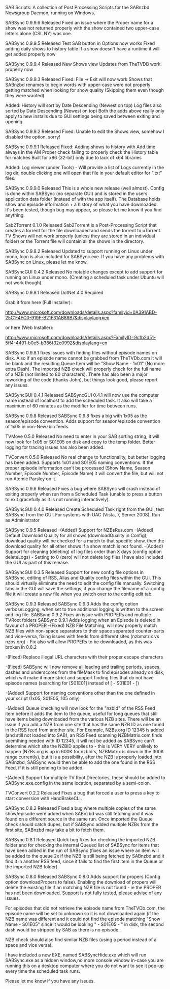 SAB Scripts:
A collection of Post Processing Scripts for the SABnzbd Newsgroup Daemon, running on Windows.



SABSync 0.9.9.6 Released
Fixed an issue where the Proper name for a show was not returned properly with the show contained two upper-case letters alone (CSI: NY) was one.

SABSync 0.9.9.5 Released
Test SAB button in Options now works Fixed adding daily shows to history table If a show doesn't have a runtime it will get added properly now

SABSync 0.9.9.4 Released
New Shows view Updates from TheTVDB work properly now

SABSync 0.9.9.3 Released
Fixed: File -> Exit will now work Shows that SABnzbd renames to begin words with upper-case were not properly getting matched when looking for show quality (Skipping them even though they were wanted)

Added: History will sort by Date Descending (Newest on top) Log files also sorted by Date Descending (Newest on top) Both the adds above really only apply to new installs due to GUI settings being saved between exiting and opening.

SABSync 0.9.9.2 Released
Fixed: Unable to edit the Shows view, somehow I disabled the option, sorry!

SABSync 0.9.9.1 Released
Fixed: Adding shows to history with Add time always in the AM Proper check failing to properly check the History table for matches Built for x86 (32-bit) only due to lack of x64 libraries

Added: Log viewer (under Tools) - Will provide a list of Logs currently in the log dir, double clicking one will open that file in your default editor for ".txt" files.

SABSync 0.9.9.0 Released
This is a whole new release (well almost). Config is done within SABSync (no separate GUI) and is stored in the users application data folder (instead of with the app itself). The Database holds show and episode information + a history of what you have downloaded. It's been tested, though bug may appear, so please let me know if you find anything.

Sab2Torrent 0.1.0 Released
Sab2Torrent is a Post-Processing Script that creates a torrent for the file downloaded and sends the torrent to uTorrent. TV Shows will not work properly (unless they are stored in an individual folder) or the Torrent file will contain all the shows in the directory.

SABSync 0.9.8.2 Released
Updated to support running on Linux under mono, Icon is also included for SABSync.exe. If you have any problems with SABSync on Linux, please let me know.

SABSyncGUI 0.4.2 Released
No notable changes except to add support for running on Linux under mono. (Creating a scheduled task under Ubuntu will not work though).

SABSync 0.9.8.1 Released
DotNet 4.0 Required

Grab it from here (Full Installer):

http://www.microsoft.com/downloads/details.aspx?familyid=0A391ABD-25C1-4FC0-919F-B21F31AB88B7&displaylang=en

or here (Web Installer):

http://www.microsoft.com/downloads/details.aspx?FamilyID=9cfb2d51-5ff4-4491-b0e5-b386f32c0992&displaylang=en

SABSync 0.9.8.1 fixes issues with finding files without episode names on disk. Also if an episode name cannot be grabbed from TheTVDb.com it will be blank and the resulting Queue Item will be "Show Name - 1x01" (No more extra Dash). The imported NZB check will properly check for the full name of a NZB (not limited to 80 characters). There has also been a major reworking of the code (thanks John), but things look good, please report any issues.

SABSyncGUI 0.4.1 Released
SABSyncGUI 0.4.1 will now use the computer name instead of localhost to add the scheduled task. It also will take a maximum of 60 minutes as the modifier for time between runs.

SABSync 0.9.8 Released
SABSync 0.9.8 fixes a big with 1x05 as the season/episode convention. Adds support for season/episode convention of 1x05 in non-Newzbin feeds.

TVMove 0.5.0 Released
No need to enter in your SAB sorting string, it will now look for 1x05 or S01E05 on disk and copy to the temp folder. Better logging for tracing issues has also been added.

TVConvert 0.5.0 Released
No real change to functionality, but better logging has been added. Supports 1x01 and S01E05 naming conventions. If the proper episode information can't be processed (Show Name, Season Number, Episode Number, Episode Name) it will convert the file, but will not run Atomic Parsley on it.

SABSync 0.9.6 Released
Fixes a bug where SABSync will crash instead of exiting properly when run from a Scheduled Task (unable to press a button to exit gracefully as it is not running interactively).

SABSyncGUI 0.4.0 Released
Create Scheduled Task right from the GUI, test SABSync from the GUI. For systems with UAC (Vista, 7, Server 2008), Run as Administrator

SABSync 0.9.5 Released
-(Added) Support for NZBsRus.com -(Added) Default Download Quality for all shows (downloadQuality in Config), download quality will be checked for a match to that specific show, then the download quality for all other shows if a show match is not found. -(Added) Support for cleaning (deleting) of log files order than X days (config option deleteLogs) - Setting to 0 (zero) will not delete log files I have also included the GUI as part of this release.

SABSyncGUI 0.3.5 Released
Support for new config file options in SABSync, editing of RSS, Alias and Quality config files within the GUI. This should virtually eliminate the need to edit the config file manually. Switching tabs in the GUI will save the settings, if you change the filename of a .config file it will create a new file when you switch over to the config edit tab.

SABSync 0.9.3 Released
SABSync 0.9.3 Adds the config option verboseLogging, when set to true additional logging is written to the screen and log file. SABSync 0.9.2 Fixes an issue with PROPERs and multiple TVRoot folders SABSync 0.9.1 Adds logging when an Episode is deleted in favour of a PROPER -(Fixed) NZB File Matching, will now properly match NZB files with non-space separators to their space separated counter-parts and vice-versa, fixing issues with feeds from different sites (nzbmatrix vs nzbs.org) - Fix also will allow PROPERs to be downloaded, as this was broken in 0.8.2

-(Fixed) Replace illegal URL characters with their proper escape characters

-(Fixed) SABSync will now remove all leading and trailing periods, spaces, dashes and underscores from the fileMask to find episodes already on disk, which will make it more strict and support finding files that do not have episode names (searching for [S01E01] instead of [ - S01E01 - ])

-(Added) Support for naming conventions other than the one defined in your script (1x05, S01E05, 105 only)

-(Added) Queue checking will now look for the "nzbId" of the RSS Feed item before it adds the item to the queue, useful for long queues that still have items being downloaded from the various NZB sites. There will be an issue if you add a NZB from one site that has the same NZB ID as one found in the RSS feed from another site. For Example, NZBs.org ID 12345 is added (and still not loaded into SAB), an RSS Feed scanning NZBMatrix.com finds soemthing needed with ID 12345, it will not be added as SABSync can't determine which site the NZBID applies to - this is VERY VERY unlikely to happen (NZBs.org is up in 600K for nzbId's, NZBMatrix is down in the 300K range currently), but it is a possibility, after the NZB is properly loaded into SABnzbd, SABSync would then be able to add the one found in the RSS Feed, if it is still pending to be added.

-(Added) Support for multiple TV Root Directories, these should be added to SABSync.exe.config in the same location, separated by a semi-colon.

TVConvert 0.2.2 Released
Fixes a bug that forced a user to press a key to start conversion with HandBrakeCLI.

SABSync 0.8.2 Released
Fixed a bug where multiple copies of the same show/episode were added when SABnzbd was still fetching and it was found on a different source in the same run. Once imported the Queue check should catch dupes, but if SABSync added multiple NZBs from the first site, SABnzbd may take a bit to fetch them.

SABSync 0.8.1 Released
Quick bug fixes for checking the imported NZB folder and for checking the internal Queued list of SABSync for items that have been added in the run of SABsync (fixes an issue where an item will be added to the queue 2x if the NZB is still being fetched by SABnzbd and it find it in another RSS feed, since it fails to find the first item in the Queue or the imported NZB folder).

SABSync 0.8.0 Released
SABSync 0.8.0 Adds support for propers (Config option downloadPropers to false). Enabling the download of propers will delete the existing file if an matching NZB file is not found - ie the PROPER has not been downloaded. Support is not fully tested, please advise of any issues.

For episodes that did not retrieve the episode name from TheTVDb.com, the episode name will be set to unknown so it is not downloaded again (if the NZB name was different and it could not find the episode matching "Show Name - S01E05" since it would be looking " - S01E05 - " in disk, the second dash would be stripped by SAB as there is no episode.

NZB check should also find similar NZB files (using a period instead of a space and vice versa).

I have included a new EXE, named SABSyncHide.exe which will run SABSync.exe as a hidden window,no more console window in-case you are running this on a desktop computer where you do not want to see it pop-up every time the scheduled task runs.

Please let me know if you have any issues.
